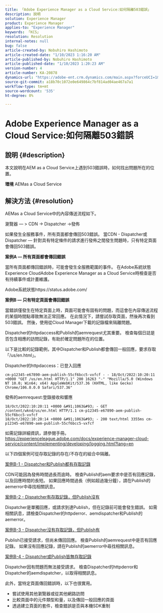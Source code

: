 ```yaml
---
title: 「Adobe Experience Manager as a Cloud Service:如何隔離503錯誤」
description: 說明
solution: Experience Manager
product: Experience Manager
applies-to: "Experience Manager"
keywords: 「KCS」
resolution: Resolution
internal-notes: null
bug: false
article-created-by: Nobuhiro Hashimoto
article-created-date: "1/10/2023 1:16:20 AM"
article-published-by: Nobuhiro Hashimoto
article-published-date: "1/10/2023 1:20:23 AM"
version-number: 4
article-number: KA-20878
dynamics-url: "https://adobe-ent.crm.dynamics.com/main.aspx?forceUCI=1&pagetype=entityrecord&etn=knowledgearticle&id=2bf4d65d-8490-ed11-aad1-6045bd0061cb"
source-git-commit: a18b70c1072e0e649864c7bf814ad04ae467a7a1
workflow-type: tm+mt
source-wordcount: '535'
ht-degree: 0%

---
```


# Adobe Experience Manager as a Cloud Service:如何隔離503錯誤

## 說明 {#description}


本文說明在AEM as a Cloud Service上遇到503錯誤時，如何找出問題所在的位置。

<b>環境</b>
AEMas a Cloud Service


## 解決方法 {#resolution}


AEMas a Cloud Service中的內容傳送流程如下。

瀏覽器 — > CDN -> Dispatcher ->發佈

如果發生全服務事件，所有頁面都會傳回503錯誤。 當CDN - Dispatcher或Dispatcher — 針對具有特定條件的請求進行發佈之間發生問題時，只有特定頁面會傳回503錯誤。



<b>案例A — 所有頁面都會傳回錯誤</b>

當所有頁面都傳回錯誤時，可能會發生全服務範圍的事件。 在Adobe系統狀態Experience CloudAdobe Experience Manager as a Cloud Service時檢查是否有持續事件或計畫維護。

Adobe系統狀態https://status.adobe.com/



<b>案例B — 只有特定頁面會傳回錯誤</b>

當錯誤僅發生在特定頁面上時，頁面可能會有固有的問題，而這會在內容傳送流程的某個時間點導致無法正常回應。 在此情況下，請嘗試存取頁面，然後再次看到503錯誤。 然後，使用從Cloud Manager下載的記錄檔來隔離問題。

Dispatcher的httpdaccess和Publish的aemrequest尤其重要。 檢查每個日誌是否包含相應的訪問記錄，有助於確定問題所在的位置。

以下是比較的記錄範例，其中Dispatcher和Publish都會傳回一般回應，要求存取「/us/en.html」。

Dispatcher的httpdaccess：已登入回應


```
cm-p12345-e67890-aem-publish-55cf6bcc5-vxfcf - - 18/Oct/2022:10:20:11 +0000 "GET /us/en.html HTTP/1.1" 200 16263 "-" "Mozilla/5.0 (Windows NT 10.0; Win64; x64) AppleWebKit/537.36 (KHTML, like Gecko) Chrome/106.0.0.0 Safari/537.36"
```




發佈的aemrequest:登錄接收和響應


```
18/Oct/2022:10:20:11 +0000 &#91;1063&#93; - GET /content/wknd/us/en.html HTTP/1.1 cm-p12345-e67890-aem-publish-55cf6bcc5-vxfcf
18/Oct/2022:10:20:14 +0000 &#91;1063&#93; - 200 text/html 3355ms cm-p12345-e67890-aem-publish-55cf6bcc5-vxfcf
```




如需記錄詳細資訊，請參閱手冊。
https://experienceleague.adobe.com/docs/experience-manager-cloud-service/content/implementing/developing/logging.html?lang=en



以下四個案例可從存取記錄的存在/不存在的組合中隔離。

<u>案例B-1 - Dispatcher和Publish都有存取記錄</u>

CDN可能因為發佈時間過長而逾時。 檢查Publish的aem要求中是否有回應記錄，以及回應時間的長短。 如果回應時間過長（例如超過幾分鐘），請在Publish的aemerror中尋找相關訊息。

<u>案例B-2 - Dispatcher有存取記錄，但Publish沒有</u>

Dispatcher是單獨回應，或請求到達Publish，但在記錄前可能會發生錯誤。 如需相關訊息，請檢查Dispatcher的httpderror、aemdispatcher和Publish的aemerror。

<u>案例B-3 - Dispatcher沒有存取記錄，但Publish有</u>

Publish已接受請求，但尚未傳回回應。 檢查Publish的aemrequest中是否有回應記錄。 如果沒有回應記錄，請在Publish的aemerror中尋找相關訊息。

<u>案例B-4 - Dispatcher或Publish皆無存取記錄</u>

Dispatcher因有問題而無法接受請求。 檢查Dispatcher的httpderror和Dispatcher的aemdispatcher，以取得相關訊息。



此外，當特定頁面傳回錯誤時，以下也很實用。

- 嘗試使用其他瀏覽器或從其他網路訪問
- 比較頁面中的元件類型和量，以及傳回一般回應的頁面
- 透過建立頁面的套件，檢查錯誤是否與本機SDK重制



